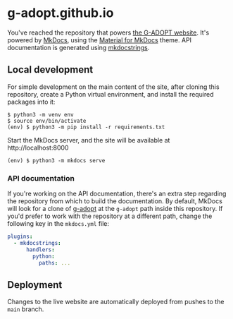 # g-adopt.github.io

You've reached the repository that powers [the G-ADOPT website][1].
It's powered by [MkDocs], using the [Material for MkDocs][2]
theme. API documentation is generated using [mkdocstrings].

## Local development

For simple development on the main content of the site, after cloning
this repository, create a Python virtual environment, and install the
required packages into it:

    $ python3 -m venv env
	$ source env/bin/activate
	(env) $ python3 -m pip install -r requirements.txt

Start the MkDocs server, and the site will be available at http://localhost:8000

    (env) $ python3 -m mkdocs serve

### API documentation

If you're working on the API documentation, there's an extra step
regarding the repository from which to build the documentation. By
default, MkDocs will look for a clone of [g-adopt] at the `g-adopt`
path inside this repository. If you'd prefer to work with the
repository at a different path, change the following key in the
`mkdocs.yml` file:

```yaml
plugins:
  - mkdocstrings:
      handlers:
        python:
          paths: ...
```

## Deployment

Changes to the live website are automatically deployed from pushes to
the `main` branch.

[1]: https://gadopt.org
[MkDocs]: https://www.mkdocs.org/
[2]: https://squidfunk.github.io/mkdocs-material/
[mkdocstrings]: https://mkdocstrings.github.io/
[g-adopt]: https://github.com/g-adopt/g-adopt
